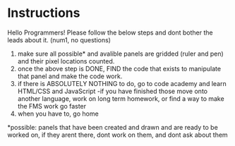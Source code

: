 Instructions
============

Hello Programmers!
Please follow the below steps and dont bother the leads about it. (num1, no questions)

  1) make sure all possible* and avalible panels are gridded (ruler and pen) and their pixel locations counted.
  2) once the above step is DONE, FIND the code that exists to manipulate that panel and make the code work.
  3) if there is ABSOLUTELY NOTHING to do, go to code academy and learn HTML/CSS and JavaScript
      -if you have finished those move onto another language, work on long term homework, or find a way to make the FMS work go faster
  4) when you have to, go home
  
  *possible: panels that have been created and drawn and are ready to be worked on, if they arent there, dont work on them, and dont ask about them
